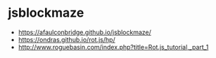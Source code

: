 # jsblockmaze
* https://afaulconbridge.github.io/jsblockmaze/
* https://ondras.github.io/rot.js/hp/
* http://www.roguebasin.com/index.php?title=Rot.js_tutorial,_part_1
